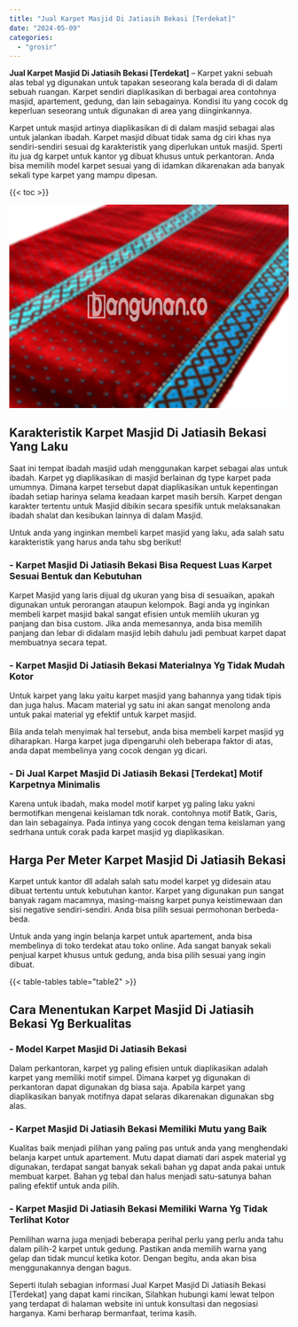 ```yaml
---
title: "Jual Karpet Masjid Di Jatiasih Bekasi [Terdekat]"
date: "2024-05-09"
categories: 
  - "grosir"
---
```


**Jual Karpet Masjid Di Jatiasih Bekasi \[Terdekat\]** – Karpet yakni sebuah alas tebal yg digunakan untuk tapakan seseorang kala berada di di dalam sebuah ruangan. Karpet sendiri diaplikasikan di berbagai area contohnya masjid, apartement, gedung, dan lain sebagainya. Kondisi itu yang cocok dg keperluan seseorang untuk digunakan di area yang diinginkannya.

Karpet untuk masjid artinya diaplikasikan di di dalam masjid sebagai alas untuk jalankan ibadah. Karpet masjid dibuat tidak sama dg ciri khas nya sendiri-sendiri sesuai dg karakteristik yang diperlukan untuk masjid. Sperti itu jua dg karpet untuk kantor yg dibuat khusus untuk perkantoran. Anda bisa memilih model karpet sesuai yang di idamkan dikarenakan ada banyak sekali type karpet yang mampu dipesan.

{{< toc >}}

![Jual Karpet Masjid Di Jatiasih Bekasi [Terdekat]](/images/grosir-karpet-murah-56.png)

## Karakteristik Karpet Masjid Di Jatiasih Bekasi Yang Laku

Saat ini tempat ibadah masjid udah menggunakan karpet sebagai alas untuk ibadah. Karpet yg diaplikasikan di masjid berlainan dg type karpet pada umumnya. Dimana karpet tersebut dapat diaplikasikan untuk kepentingan ibadah setiap harinya selama keadaan karpet masih bersih. Karpet dengan karakter tertentu untuk Masjid dibikin secara spesifik untuk melaksanakan ibadah shalat dan kesibukan lainnya di dalam Masjid.

Untuk anda yang inginkan membeli karpet masjid yang laku, ada salah satu karakteristik yang harus anda tahu sbg berikut!

### \- Karpet Masjid Di Jatiasih Bekasi Bisa Request Luas Karpet Sesuai Bentuk dan Kebutuhan

Karpet Masjid yang laris dijual dg ukuran yang bisa di sesuaikan, apakah digunakan untuk perorangan ataupun kelompok. Bagi anda yg inginkan membeli karpet masjid bakal sangat efisien untuk memliih ukuran yg panjang dan bisa custom. Jika anda memesannya, anda bisa memilih panjang dan lebar di didalam masjid lebih dahulu jadi pembuat karpet dapat membuatnya secara tepat.

### \- Karpet Masjid Di Jatiasih Bekasi Materialnya Yg Tidak Mudah Kotor

Untuk karpet yang laku yaitu karpet masjid yang bahannya yang tidak tipis dan juga halus. Macam material yg satu ini akan sangat menolong anda untuk pakai material yg efektif untuk karpet masjid.

Bila anda telah menyimak hal tersebut, anda bisa membeli karpet masjid yg diharapkan. Harga karpet juga dipengaruhi oleh beberapa faktor di atas, anda dapat membelinya yang cocok dengan yg dicari.

### \- Di Jual Karpet Masjid Di Jatiasih Bekasi \[Terdekat\] Motif Karpetnya Minimalis

Karena untuk ibadah, maka model motif karpet yg paling laku yakni bermotifkan mengenai keislaman tdk norak. contohnya motif Batik, Garis, dan lain sebagainya. Pada intinya yang cocok dengan tema keislaman yang sedrhana untuk corak pada karpet masjid yg diaplikasikan.

## Harga Per Meter Karpet Masjid Di Jatiasih Bekasi

Karpet untuk kantor dll adalah salah satu model karpet yg didesain atau dibuat tertentu untuk kebutuhan kantor. Karpet yang digunakan pun sangat banyak ragam macamnya, masing-maisng karpet punya keistimewaan dan sisi negative sendiri-sendiri. Anda bisa pilih sesuai permohonan berbeda-beda.

Untuk anda yang ingin belanja karpet untuk apartement, anda bisa membelinya di toko terdekat atau toko online. Ada sangat banyak sekali penjual karpet khusus untuk gedung, anda bisa pilih sesuai yang ingin dibuat.

{{< table-tables table="table2" >}}

## Cara Menentukan Karpet Masjid Di Jatiasih Bekasi Yg Berkualitas

### \- Model Karpet Masjid Di Jatiasih Bekasi

Dalam perkantoran, karpet yg paling efisien untuk diaplikasikan adalah karpet yang memiliki motif simpel. Dimana karpet yg digunakan di perkantoran dapat digunakan dg biasa saja. Apabila karpet yang diaplikasikan banyak motifnya dapat selaras dikarenakan digunakan sbg alas.

### \- Karpet Masjid Di Jatiasih Bekasi Memiliki Mutu yang Baik

Kualitas baik menjadi pilihan yang paling pas untuk anda yang menghendaki belanja karpet untuk apartement. Mutu dapat diamati dari aspek material yg digunakan, terdapat sangat banyak sekali bahan yg dapat anda pakai untuk membuat karpet. Bahan yg tebal dan halus menjadi satu-satunya bahan paling efektif untuk anda pilih.

### \- Karpet Masjid Di Jatiasih Bekasi Memiliki Warna Yg Tidak Terlihat Kotor

Pemilihan warna juga menjadi beberapa perihal perlu yang perlu anda tahu dalam pilih-2 karpet untuk gedung. Pastikan anda memilih warna yang gelap dan tidak muncul ketika kotor. Dengan begitu, anda akan bisa menggunakannya dengan bagus.

Seperti itulah sebagian informasi Jual Karpet Masjid Di Jatiasih Bekasi \[Terdekat\] yang dapat kami rincikan, Silahkan hubungi kami lewat telpon yang terdapat di halaman website ini untuk konsultasi dan negosiasi harganya. Kami berharap bermanfaat, terima kasih.
